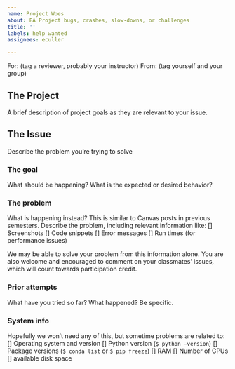 ```yaml
---
name: Project Woes
about: EA Project bugs, crashes, slow-downs, or challenges
title: ''
labels: help wanted
assignees: eculler

---
```


For: (tag a reviewer, probably your instructor)
From: (tag yourself and your group)

## The Project
A brief description of project goals as they are relevant to your issue.

## The Issue
Describe the problem you’re trying to solve

### The goal
What should be happening? What is the expected or desired behavior?

### The problem
What is happening instead? This is similar to Canvas posts in previous semesters. Describe the problem, including relevant information like:
  [] Screenshots
  [] Code snippets
  [] Error messages
  [] Run times (for performance issues)

We may be able to solve your problem from this information alone. You are also welcome and encouraged to comment on your classmates’ issues, which will count towards participation credit.

### Prior attempts
What have you tried so far? What happened? Be specific.

### System info
Hopefully we won’t need any of this, but sometime problems are related to:
  [] Operating system and version
  [] Python version (```$ python —version```)
  [] Package versions (```$ conda list``` or ```$ pip freeze```)
  [] RAM
  [] Number of CPUs
  [] available disk space

